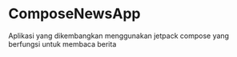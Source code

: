 # ComposeNewsApp
Aplikasi yang dikembangkan menggunakan jetpack compose yang berfungsi untuk membaca berita
